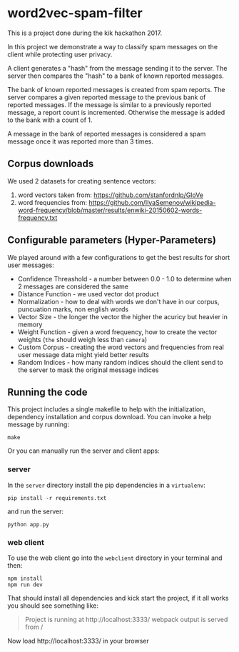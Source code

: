 # word2vec-spam-filter

This is a project done during the kik hackathon 2017.

In this project we demonstrate a way to classify spam messages on the client while protecting user privacy.

A client generates a "hash" from the message sending it to the server. The server then compares the "hash" to a bank of known reported messages.

The bank of known reported messages is created from spam reports. The server compares a given reported message to the previous bank of reported messages. If the message is similar to a previously reported message, a report count is incremented. Otherwise the message is added to the bank with a count of 1.

A message in the bank of reported messages is considered a spam message once it was reported more than 3 times.

## Corpus downloads
We used 2 datasets for creating sentence vectors:
1. word vectors taken from: https://github.com/stanfordnlp/GloVe
2. word frequencies from: https://github.com/IlyaSemenov/wikipedia-word-frequency/blob/master/results/enwiki-20150602-words-frequency.txt

## Configurable parameters (Hyper-Parameters)
We played around with a few configurations to get the best results for short user messages:

* Confidence Threashold - a number between 0.0 - 1.0 to determine when 2 messages are considered the same
* Distance Function - we used vector dot product
* Normalization - how to deal with words we don't have in our corpus, puncuation marks, non english words
* Vector Size - the longer the vector the higher the acuricy but heavier in memory
* Weight Function - given a word frequency, how to create the vector weights (`the` should weigh less than `camera`)
* Custom Corpus - creating the word vectors and frequencies from real user message data might yield better results
* Random Indices - how many random indices should the client send to the server to mask the original message indices

## Running the code
This project includes a single makefile to help with the initialization, dependency installation and corpus download.
You can invoke a help message by running:

```
make
```

Or you can manually run the server and client apps:

### server
In the `server` directory install the pip dependencies in a `virtualenv`:

```
pip install -r requirements.txt
```

and run the server:
```
python app.py
```

### web client
To use the web client go into the `webclient` directory in your terminal and then:
```
npm install
npm run dev
```

That should install all dependencies and kick start the project, if it all works you should see something like:
 > Project is running at http://localhost:3333/
 > webpack output is served from /

Now load http://localhost:3333/ in your browser
